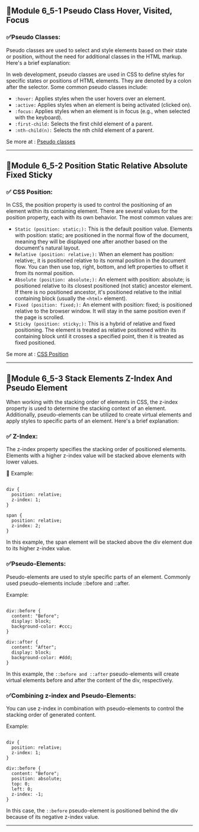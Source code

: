 ## 🌷Module 6_5-1 Pseudo Class Hover, Visited, Focus

### ✅Pseudo Classes: 

Pseudo classes are used to select and style elements based on their state or position, without the need for additional classes in the HTML markup. Here's a brief explanation:

In web development, pseudo classes are used in CSS to define styles for specific states or positions of HTML elements. They are denoted by a colon after the selector. Some common pseudo classes include:

- `:hover:` Applies styles when the user hovers over an element.
- `:active:` Applies styles when an element is being activated (clicked on).
- `:focus:` Applies styles when an element is in focus (e.g., when selected with the keyboard).
- `:first-child:` Selects the first child element of a parent.
- `:nth-child(n):` Selects the nth child element of a parent.

Se more at : <a href="https://www.w3schools.com/css/css_pseudo_classes.asp">Pseudo classes</a>

---

## 🌷Module 6_5-2 Position Static Relative Absolute Fixed Sticky

### ✅ CSS Position: 

In CSS, the position property is used to control the positioning of an element within its containing element. There are several values for the position property, each with its own behavior. The most common values are:

- `Static (position: static;):` This is the default position value. Elements with position: static; are positioned in the normal flow of the document, meaning they will be displayed one after another based on the document's natural layout.
- `Relative (position: relative;):` When an element has position: relative;, it is positioned relative to its normal position in the document flow. You can then use top, right, bottom, and left properties to offset it from its normal position.
- `Absolute (position: absolute;):` An element with position: absolute; is positioned relative to its closest positioned (not static) ancestor element. If there is no positioned ancestor, it's positioned relative to the initial containing block (usually the `<html>` element).
- `Fixed (position: fixed;):` An element with position: fixed; is positioned relative to the browser window. It will stay in the same position even if the page is scrolled.
- `Sticky (position: sticky;):` This is a hybrid of relative and fixed positioning. The element is treated as relative positioned within its containing block until it crosses a specified point, then it is treated as fixed positioned.

Se more at : <a href="https://app.uxcel.com/courses/css-for-designers/css-position-047">CSS Position</a>

---

## 🌷Module 6_5-3 Stack Elements Z-Index And Pseudo Element

When working with the stacking order of elements in CSS, the z-index property is used to determine the stacking context of an element. Additionally, pseudo-elements can be utilized to create virtual elements and apply styles to specific parts of an element. Here's a brief explanation:

### ✅ Z-Index: 

The z-index property specifies the stacking order of positioned elements. Elements with a higher z-index value will be stacked above elements with lower values.

🎃 Example:

```

div {
  position: relative;
  z-index: 1;
}

span {
  position: relative;
  z-index: 2;
}

```
In this example, the span element will be stacked above the div element due to its higher z-index value.

### ✅Pseudo-Elements:

Pseudo-elements are used to style specific parts of an element. Commonly used pseudo-elements include ::before and ::after.

Example:

```

div::before {
  content: "Before";
  display: block;
  background-color: #ccc;
}

div::after {
  content: "After";
  display: block;
  background-color: #ddd;
}

```
In this example, the `::before and ::after` pseudo-elements will create virtual elements before and after the content of the div, respectively.

### ✅Combining z-index and Pseudo-Elements:

You can use z-index in combination with pseudo-elements to control the stacking order of generated content.

Example:

```

div {
  position: relative;
  z-index: 1;
}

div::before {
  content: "Before";
  position: absolute;
  top: 0;
  left: 0;
  z-index: -1;
}

```
In this case, the `::before` pseudo-element is positioned behind the div because of its negative z-index value.

---